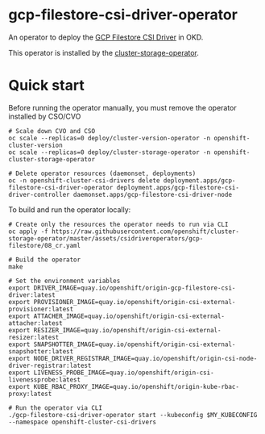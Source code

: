 # gcp-filestore-csi-driver-operator

An operator to deploy the [GCP Filestore CSI Driver](https://github.com/openshift/gcp-filestore-csi-driver) in OKD.

This operator is installed by the [cluster-storage-operator](https://github.com/openshift/cluster-storage-operator).

# Quick start

Before running the operator manually, you must remove the operator installed by CSO/CVO

```shell
# Scale down CVO and CSO
oc scale --replicas=0 deploy/cluster-version-operator -n openshift-cluster-version
oc scale --replicas=0 deploy/cluster-storage-operator -n openshift-cluster-storage-operator

# Delete operator resources (daemonset, deployments)
oc -n openshift-cluster-csi-drivers delete deployment.apps/gcp-filestore-csi-driver-operator deployment.apps/gcp-filestore-csi-driver-controller daemonset.apps/gcp-filestore-csi-driver-node
```

To build and run the operator locally:

```shell
# Create only the resources the operator needs to run via CLI
oc apply -f https://raw.githubusercontent.com/openshift/cluster-storage-operator/master/assets/csidriveroperators/gcp-filestore/08_cr.yaml

# Build the operator
make

# Set the environment variables
export DRIVER_IMAGE=quay.io/openshift/origin-gcp-filestore-csi-driver:latest
export PROVISIONER_IMAGE=quay.io/openshift/origin-csi-external-provisioner:latest
export ATTACHER_IMAGE=quay.io/openshift/origin-csi-external-attacher:latest
export RESIZER_IMAGE=quay.io/openshift/origin-csi-external-resizer:latest
export SNAPSHOTTER_IMAGE=quay.io/openshift/origin-csi-external-snapshotter:latest
export NODE_DRIVER_REGISTRAR_IMAGE=quay.io/openshift/origin-csi-node-driver-registrar:latest
export LIVENESS_PROBE_IMAGE=quay.io/openshift/origin-csi-livenessprobe:latest
export KUBE_RBAC_PROXY_IMAGE=quay.io/openshift/origin-kube-rbac-proxy:latest

# Run the operator via CLI
./gcp-filestore-csi-driver-operator start --kubeconfig $MY_KUBECONFIG --namespace openshift-cluster-csi-drivers
```

